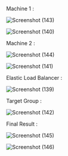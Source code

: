 Machine 1 :

![Screenshot (143)](https://user-images.githubusercontent.com/67362433/90972057-912d9d80-e533-11ea-9671-3e1535a8360f.png)

![Screenshot (140)](https://user-images.githubusercontent.com/67362433/90972123-f2ee0780-e533-11ea-8456-1e495e01caa6.png)


Machine 2 :

![Screenshot (144)](https://user-images.githubusercontent.com/67362433/90972084-bcb08800-e533-11ea-940e-e398411b50fd.png)

![Screenshot (141)](https://user-images.githubusercontent.com/67362433/90972128-05684100-e534-11ea-804e-873c1bc08c05.png)


Elastic Load Balancer :

![Screenshot (139)](https://user-images.githubusercontent.com/67362433/90972143-36487600-e534-11ea-97c8-24d9cf7ba6b8.png)


Target Group :

![Screenshot (142)](https://user-images.githubusercontent.com/67362433/90972164-537d4480-e534-11ea-874d-40bcabc933ba.png)


Final Result :

![Screenshot (145)](https://user-images.githubusercontent.com/67362433/90972183-73ad0380-e534-11ea-866c-32e93a4e50a2.png)

![Screenshot (146)](https://user-images.githubusercontent.com/67362433/90972189-83c4e300-e534-11ea-961c-30d7007a2f0e.png)
